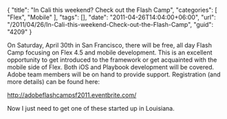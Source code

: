 {
	"title": "In Cali this weekend? Check out the Flash Camp",
	"categories": [
		"Flex",
		"Mobile"
	],
	"tags": [],
	"date": "2011-04-26T14:04:00+06:00",
	"url": "/2011/04/26/In-Cali-this-weekend-Check-out-the-Flash-Camp",
	"guid": "4209"
}

On Saturday, April 30th in San Francisco, there will be free, all day Flash Camp focusing on Flex 4.5 and mobile development. This is an excellent opportunity to get introduced to the framework or get acquainted with the mobile side of Flex. Both iOS and Playbook development will be covered. Adobe team members will be on hand to provide support. Registration (and more details) can be found here: 

<a href="http://adobeflashcampsf2011.eventbrite.com/">http://adobeflashcampsf2011.eventbrite.com/</a>

Now I just need to get one of these started up in Louisiana.
